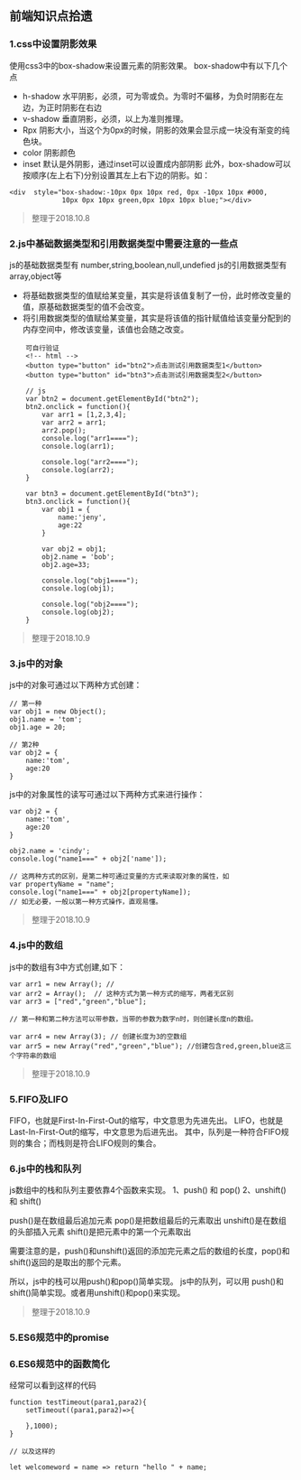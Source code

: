 ## 前端知识点拾遗

### 1.css中设置阴影效果
使用css3中的box-shadow来设置元素的阴影效果。
box-shadow中有以下几个点
 + h-shadow 水平阴影，必须，可为零或负。为零时不偏移，为负时阴影在左边，为正时阴影在右边
 + v-shadow 垂直阴影，必须，以上为准则推理。
 + Rpx  阴影大小，当这个为0px的时候，阴影的效果会显示成一块没有渐变的纯色块。
 + color 阴影颜色
 + inset 默认是外阴影，通过inset可以设置成内部阴影
此外，box-shadow可以按顺序(左上右下)分别设置其左上右下边的阴影。如：
```
<div  style="box-shadow:-10px 0px 10px red, 0px -10px 10px #000,
			 10px 0px 10px green,0px 10px 10px blue;"></div>
```
> 整理于2018.10.8


### 2.js中基础数据类型和引用数据类型中需要注意的一些点
js的基础数据类型有 number,string,boolean,null,undefied
js的引用数据类型有 array,object等
 + 将基础数据类型的值赋给某变量，其实是将该值复制了一份，此时修改变量的值，原基础数据类型的值不会改变。
 + 将引用数据类型的值赋给某变量，其实是将该值的指针赋值给该变量分配到的内存空间中，修改该变量，该值也会随之改变。
```
	可自行验证
	<!-- html -->
	<button type="button" id="btn2">点击测试引用数据类型1</button>
	<button type="button" id="btn3">点击测试引用数据类型2</button>
	
	// js
	var btn2 = document.getElementById("btn2");
	btn2.onclick = function(){
		var arr1 = [1,2,3,4];
		var arr2 = arr1;
		arr2.pop();
		console.log("arr1====");
		console.log(arr1);
		
		console.log("arr2====");
		console.log(arr2);
	}

	var btn3 = document.getElementById("btn3");
	btn3.onclick = function(){
		var obj1 = {
			name:'jeny',
			age:22
		}
		
		var obj2 = obj1;
		obj2.name = 'bob';
		obj2.age=33;
		
		console.log("obj1====");
		console.log(obj1);
		
		console.log("obj2====");
		console.log(obj2);
	}
```
> 整理于2018.10.9

### 3.js中的对象

js中的对象可通过以下两种方式创建：
```
// 第一种
var obj1 = new Object();
obj1.name = 'tom';
obj1.age = 20;

// 第2种
var obj2 = {
	name:'tom',
	age:20
}

```
js中的对象属性的读写可通过以下两种方式来进行操作：
```
var obj2 = {
	name:'tom',
	age:20
}

obj2.name = 'cindy';
console.log("name1===" + obj2['name']);

// 这两种方式的区别，是第二种可通过变量的方式来读取对象的属性，如
var propertyName = "name";
console.log("name1===" + obj2[propertyName]);
// 如无必要，一般以第一种方式操作，直观易懂。
```
> 整理于2018.10.9


### 4.js中的数组

js中的数组有3中方式创建,如下：
```
var arr1 = new Array(); //
var arr2 = Array();  // 这种方式为第一种方式的缩写，两者无区别
var arr3 = ["red","green","blue"];

// 第一种和第二种方法可以带参数，当带的参数为数字n时，则创建长度n的数组。

var arr4 = new Array(3); // 创建长度为3的空数组
var arr5 = new Array("red","green","blue"); //创建包含red,green,blue这三个字符串的数组

```
> 整理于2018.10.9

### 5.FIFO及LIFO

FIFO，也就是First-In-First-Out的缩写，中文意思为先进先出。
LIFO，也就是Last-In-First-Out的缩写，中文意思为后进先出。
其中，队列是一种符合FIFO规则的集合；而栈则是符合LIFO规则的集合。

### 6.js中的栈和队列
js数组中的栈和队列主要依靠4个函数来实现。
1、push() 和 pop()
2、unshift() 和 shift()

push()是在数组最后追加元素
pop()是把数组最后的元素取出
unshift()是在数组的头部插入元素
shift()是把元素中的第一个元素取出

需要注意的是，push()和unshift()返回的添加完元素之后的数组的长度，pop()和shift()返回的是取出的那个元素。

所以，js中的栈可以用push()和pop()简单实现。
js中的队列，可以用 push()和shift()简单实现。或者用unshift()和pop()来实现。
> 整理于2018.10.9

### 5.ES6规范中的promise

### 6.ES6规范中的函数简化

经常可以看到这样的代码
```
function testTimeout(para1,para2){
	setTimeout((para1,para2)=>{
		
	},1000);
}

// 以及这样的

let welcomeword = name => return "hello " + name;

```
